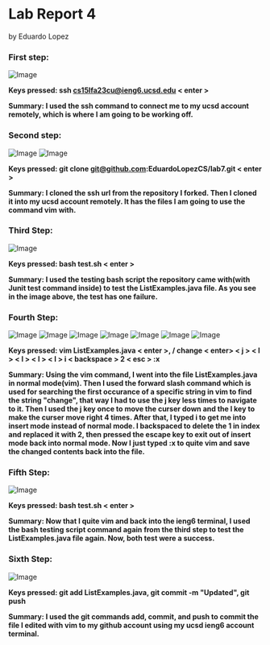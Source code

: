 # **Lab Report 4**
by Eduardo Lopez

### First step:
![Image](image1.png)

**Keys pressed: ssh cs15lfa23cu@ieng6.ucsd.edu < enter >**

**Summary: I used the ssh command to connect me to my ucsd account remotely, which is where I am going to be working off.**

### Second step:
![Image](image2.png)
![Image](image3.png)

**Keys pressed: git clone git@github.com:EduardoLopezCS/lab7.git < enter >**

**Summary: I cloned the ssh url from the repository I forked. Then I cloned it into my ucsd account remotely. It has the files I am going 
to use the command vim with.**

### Third Step:
![Image](image4.png)

**Keys pressed: bash test.sh < enter >**

**Summary: I used the testing bash script the repository came with(with Junit test command inside) to test the ListExamples.java file.
As you see in the image above, the test has one failure.**

### Fourth Step:
![Image](image5.png)
![Image](image6.2.png)
![Image](image7.png)
![Image](image8.png)
![Image](image9.png)
![Image](image10.png)
![Image](image11.png)

**Keys pressed: vim ListExamples.java < enter >, / change < enter> < j > < l > < l > < l > < l > i < backspace > 2 < esc > :x <enter>**

**Summary: Using the vim command, I went into the file ListExamples.java in normal mode(vim). Then I used the forward slash command which is used for searching the first occurance of a specific string in vim to find the string "change", that way I had to use the j key less times to navigate to it. Then I used the j key once to move the curser down and the l key to make the curser move right 4 times. After that, I typed i to get me into insert mode instead of normal mode. I backspaced to delete the 1 in index and replaced it with 2, then pressed the escape key to exit out of insert mode back into normal mode. Now I just typed :x to quite vim and save the changed contents back into the file.**

### Fifth Step:
![Image](image12.png)

**Keys pressed: bash test.sh < enter >**

**Summary: Now that I quite vim and back into the ieng6 terminal, I used the bash testing script command again from the third step to test the ListExamples.java file again. Now, both test were a success.**

### Sixth Step:
![Image](image13.png)

**Keys pressed: git add ListExamples.java, git commit -m "Updated", git push**

**Summary: I used the git commands add, commit, and push to commit the file I edited with vim to my github account using my ucsd ieng6 account terminal.**
